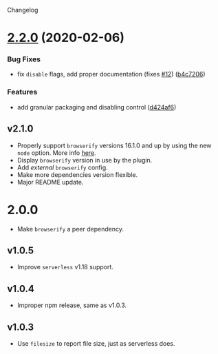 Changelog

# [2.2.0](https://github.com/digitalmaas/serverless-plugin-browserifier/compare/v2.1.0...v2.2.0) (2020-02-06)


### Bug Fixes

* fix `disable` flags, add proper documentation (fixes [#12](https://github.com/digitalmaas/serverless-plugin-browserifier/issues/12)) ([b4c7206](https://github.com/digitalmaas/serverless-plugin-browserifier/commit/b4c7206dc43b7b804f6c12c069e1620789590e62))


### Features

* add granular packaging and disabling control ([d424af6](https://github.com/digitalmaas/serverless-plugin-browserifier/commit/d424af6119eadfa7839e8bd76b060273ed95810b))

## v2.1.0
- Properly support `browserify` versions 16.1.0 and up by using the new `node` option. More info [here](https://github.com/browserify/browserify/pull/1804).
- Display `browserify` version in use by the plugin.
- Add _external_ `browserify` config.
- Make more dependencies version flexible.
- Major README update.

# 2.0.0
- Make `browserify` a peer dependency.

## v1.0.5
- Improve `serverless` v1.18 support.

## v1.0.4
- Improper npm release, same as v1.0.3.

## v1.0.3
- Use `filesize` to report file size, just as serverless does.
